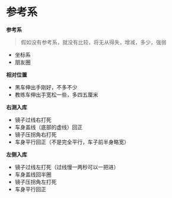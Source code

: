 # 参考系



**参考系**

> 假如没有参考系，就没有比较，将无从得失，增减，多少，强弱

* 坐标系
* 朋友圈

**相对位置**

* 黑车伸出手刚好，不多不少
* 教练车伸出手宽松一些，多四五厘米

**右测入库**

* 镜子过线右打死
* 车身盖线（底部的虚线）回正
* 镜子压拐角右打死
* 车身平行回正（不是完全平行，车子前半身略宽）

**左侧入库**

* 镜子过线左打死（过线慢一两秒可以一把进）
* 车身盖线回半圈
* 镜子压拐角左打死
* 车身平行回正

